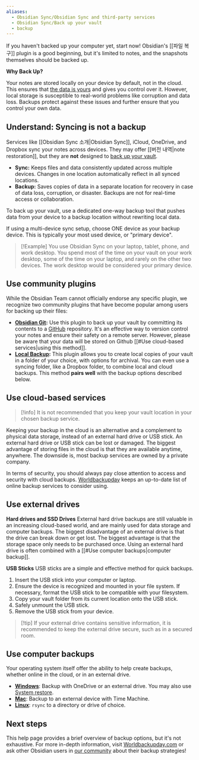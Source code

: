 ```yaml
---
aliases:
  - Obsidian Sync/Obsidian Sync and third-party services
  - Obsidian Sync/Back up your vault
  - backup
---
```


If you haven't backed up your computer yet, start now! Obsidian's [[파일 복구]] plugin is a good beginning, but it's limited to notes, and the snapshots themselves should be backed up.

**Why Back Up?**

Your notes are stored locally on your device by default, not in the cloud. This ensures that [the data is yours](https://obsidian.md/about) and gives you control over it. However, local storage is susceptible to real-world problems like corruption and data loss. Backups protect against these issues and further ensure that you control your own data.

## Understand: Syncing is not a backup

Services like [[Obsidian Sync 소개|Obsidian Sync]], iCloud, OneDrive, and Dropbox sync your notes across devices. They may offer [[버전 내역|note restoration]], but they are **not** designed to [back up your vault](https://www.backblaze.com/blog/cloud-backup-vs-cloud-sync/).

- **Sync:** Keeps files and data consistently updated across multiple devices. Changes in one location automatically reflect in all synced locations.
- **Backup:** Saves copies of data in a separate location for recovery in case of data loss, corruption, or disaster. Backups are not for real-time access or collaboration.

To back up your vault, use a dedicated one-way backup tool that pushes data from your device to a backup location without rewriting local data.

If using a multi-device sync setup, choose ONE device as your backup device. This is typically your most used device, or "primary device".

> [!Example] You use Obsidian Sync on your laptop, tablet, phone, and work desktop. You spend most of the time on your vault on your work desktop, some of the time on your laptop, and rarely on the other two devices. The work desktop would be considered your primary device. 

## Use community plugins

While the Obsidian Team cannot officially endorse any specific plugin, we recognize two community plugins that have become popular among users for backing up their files:

- **[Obsidian Git](https://obsidian.md/plugins?id=obsidian-git):** Use this plugin to back up your vault by committing its contents to a [GitHub](https://github.com/) repository. It's an effective way to version control your notes and ensure their safety on a remote server. However, please be aware that your data will be stored on Github [[#Use cloud-based services|using this method]].
- **[Local Backup](https://obsidian.md/plugins?id=local-backup):** This plugin allows you to create local copies of your vault in a folder of your choice, with options for archival. You can even use a syncing folder, like a Dropbox folder, to combine local and cloud backups. This method **pairs well** with the backup options described below.

## Use cloud-based services

> [!info] It is not recommended that you keep your vault location in your chosen backup service.

Keeping your backup in the cloud is an alternative and a complement to physical data storage, instead of an external hard drive or USB stick. An external hard drive or USB stick can be lost or damaged. The biggest advantage of storing files in the cloud is that they are available anytime, anywhere. The downside is, most backup services are owned by a private company.

In terms of security, you should always pay close attention to access and security with cloud backups. [Worldbackupday](https://www.worldbackupday.com/en) keeps an up-to-date list of online backup services to consider using.

## Use external drives

**Hard drives and SSD Drives**
External hard drive backups are still valuable in an increasing cloud-based world, and are mainly used for data storage and computer backups. The biggest disadvantage of an external drive is that the drive can break down or get lost. The biggest advantage is that the storage space only needs to be purchased once. Using an external hard drive is often combined with a [[#Use computer backups|computer backup]].

**USB Sticks**
USB sticks are a simple and effective method for quick backups.

1. Insert the USB stick into your computer or laptop.
2. Ensure the device is recognized and mounted in your file system. If necessary, format the USB stick to be compatible with your filesystem.
3. Copy your vault folder from its current location onto the USB stick.
4. Safely unmount the USB stick.
5. Remove the USB stick from your device.

> [!tip] If your external drive contains sensitive information, it is recommended to keep the external drive secure, such as in a secured room.

## Use computer backups

Your operating system itself offer the ability to help create backups, whether online in the cloud, or in an external drive.

- **[Windows](https://www.microsoft.com/en-us/windows/learning-center/back-up-files)**: Backup with OneDrive or an external drive. You may also use [System restore](https://support.microsoft.com/en-us/windows/use-system-restore-a5ae3ed9-07c4-fd56-45ee-096777ecd14e).
- **[Mac](https://support.apple.com/en-us/104984)**: Backup to an external device with Time Machine.
- **[Linux](https://linuxize.com/post/how-to-use-rsync-for-local-and-remote-data-transfer-and-synchronization/)**: `rsync` to a directory or drive of choice.

## Next steps

This help page provides a brief overview of backup options, but it's not exhaustive. For more in-depth information, visit [Worldbackupday.com](https://www.worldbackupday.com/en) or ask other Obsidian users in [our community](https://obsidian.md/community) about their backup strategies!
